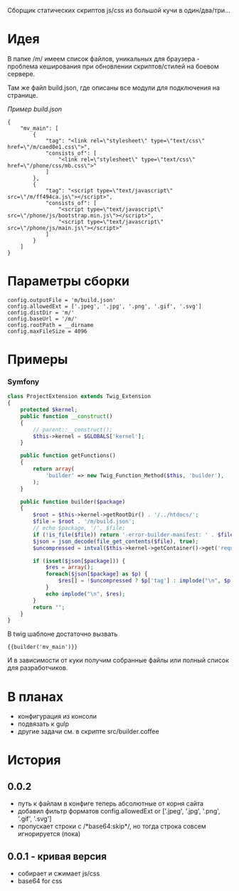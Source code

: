 Сборщик статических скриптов js/css из большой кучи в один/два/три...

# Идея
В папке /m/ имеем список файлов, уникальных для браузера - проблема кеширования при обновлении скриптов/стилей на боевом сервере.

Там же файл build.json, где описаны все модули для подключения на странице.

*Пример build.json*
```
{
    "mv_main": [
        {
            "tag": "<link rel=\"stylesheet\" type=\"text/css\" href=\"/m/caed0e1.css\">",
            "consists_of": [
                "<link rel=\"stylesheet\" type=\"text/css\" href=\"/phone/css/mb.css\">"
            ]
        },
        {
            "tag": "<script type=\"text/javascript\" src=\"/m/ff494ca.js\"></script>",
            "consists_of": [
                "<script type=\"text/javascript\" src=\"/phone/js/bootstrap.min.js\"></script>",
                "<script type=\"text/javascript\" src=\"/phone/js/main.js\"></script>"
            ]
        }
    ]
}
```


# Параметры сборки

```
config.outputFile = 'm/build.json'
config.allowedExt = ['.jpeg', '.jpg', '.png', '.gif', '.svg']
config.distDir = 'm/'
config.baseUrl = '/m/'
config.rootPath = __dirname
config.maxFileSize = 4096
```

# Примеры
### Symfony
```php
class ProjectExtension extends Twig_Extension
{
    protected $kernel;
    public function __construct()
    {
        // parent::__construct();
        $this->kernel = $GLOBALS['kernel'];
    }

    public function getFunctions()
    {
        return array(
            'builder' => new Twig_Function_Method($this, 'builder'),
        );
    }

    public function builder($package)
    {
        $root = $this->kernel->getRootDir() . '/../htdocs/';
        $file = $root . '/m/build.json';
        // echo $package, '/', $file;
        if (!is_file($file)) return '-error-builder-manifest: ' . $file;
        $json = json_decode(file_get_contents($file), true);
        $uncompressed = intval($this->kernel->getContainer()->get('request')->cookies->get('uncompressed', 0));

        if (isset($json[$package])) {
            $res = array();
            foreach($json[$package] as $p) {
                $res[] = !$uncompressed ? $p['tag'] : implode("\n", $p['consists_of']);
            }
            echo implode("\n", $res);
        }
        return "";
    }
}
```
В twig шаблоне достаточно вызвать
```
{{builder('mv_main')}}
```
И в зависимости от куки получим собранные файлы или полный список для разработчиков.

# В планах
- конфигурация из консоли
- подвязать к gulp
- другие задачи см. в скрипте src/builder.coffee

# История
## 0.0.2
- путь к файлам в конфиге теперь абсолютные от корня сайта
- добавил фильтр форматов config.allowedExt or ['.jpeg', '.jpg', '.png', '.gif', '.svg']
- пропускает строки с /\*base64:skip\*/, но тогда строка совсем игнорируется (пока)

## 0.0.1 - кривая версия
- собирает и сжимает js/css
- base64 for css
